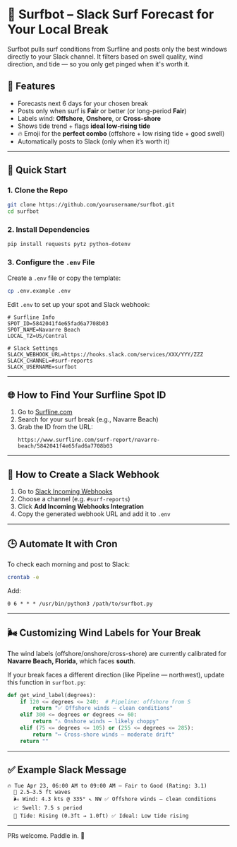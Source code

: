 # 🌊 Surfbot – Slack Surf Forecast for Your Local Break

Surfbot pulls surf conditions from Surfline and posts only the best windows directly to your Slack channel. It filters based on swell quality, wind direction, and tide — so you only get pinged when it's worth it.

## 🔧 Features

- Forecasts next 6 days for your chosen break
- Posts only when surf is **Fair** or better (or long-period **Fair**)
- Labels wind: **Offshore**, **Onshore**, or **Cross-shore**
- Shows tide trend + flags **ideal low-rising tide**
- 🔥 Emoji for the **perfect combo** (offshore + low rising tide + good swell)
- Automatically posts to Slack (only when it’s worth it)

---

## 🚀 Quick Start

### 1. Clone the Repo
```bash
git clone https://github.com/yourusername/surfbot.git
cd surfbot
```

### 2. Install Dependencies
```bash
pip install requests pytz python-dotenv
```

### 3. Configure the `.env` File

Create a `.env` file or copy the template:
```bash
cp .env.example .env
```

Edit `.env` to set up your spot and Slack webhook:
```env
# Surfline Info
SPOT_ID=5842041f4e65fad6a7708b03
SPOT_NAME=Navarre Beach
LOCAL_TZ=US/Central

# Slack Settings
SLACK_WEBHOOK_URL=https://hooks.slack.com/services/XXX/YYY/ZZZ
SLACK_CHANNEL=#surf-reports
SLACK_USERNAME=surfbot
```

---

## 🌐 How to Find Your Surfline Spot ID

1. Go to [Surfline.com](https://www.surfline.com)
2. Search for your surf break (e.g., Navarre Beach)
3. Grab the ID from the URL:
   ```
   https://www.surfline.com/surf-report/navarre-beach/5842041f4e65fad6a7708b03
   ```

---

## 💬 How to Create a Slack Webhook

1. Go to [Slack Incoming Webhooks](https://my.slack.com/services/new/incoming-webhook/)
2. Choose a channel (e.g. `#surf-reports`)
3. Click **Add Incoming Webhooks Integration**
4. Copy the generated webhook URL and add it to `.env`

---

## 🕒 Automate It with Cron

To check each morning and post to Slack:

```bash
crontab -e
```

Add:
```
0 6 * * * /usr/bin/python3 /path/to/surfbot.py
```

---

## 🌬️ Customizing Wind Labels for Your Break

The wind labels (offshore/onshore/cross-shore) are currently calibrated for **Navarre Beach, Florida**, which faces **south**.

If your break faces a different direction (like Pipeline — northwest), update this function in `surfbot.py`:

```python
def get_wind_label(degrees):
    if 120 <= degrees <= 240:  # Pipeline: offshore from S
        return "✅ Offshore winds — clean conditions"
    elif 300 <= degrees or degrees <= 60:
        return "⚠️ Onshore winds — likely choppy"
    elif (75 <= degrees <= 105) or (255 <= degrees <= 285):
        return "↔️ Cross-shore winds — moderate drift"
    return ""
```

---

## ✅ Example Slack Message

```
🔥 Tue Apr 23, 06:00 AM to 09:00 AM — Fair to Good (Rating: 3.1)
  🌊 2.5–3.5 ft waves
  🌬️ Wind: 4.3 kts @ 335° ↖️ NW ✅ Offshore winds — clean conditions
  📈 Swell: 7.5 s period
  🌊 Tide: Rising (0.3ft → 1.0ft) ✅ Ideal: Low tide rising
```

---

PRs welcome. Paddle in. 🌊
